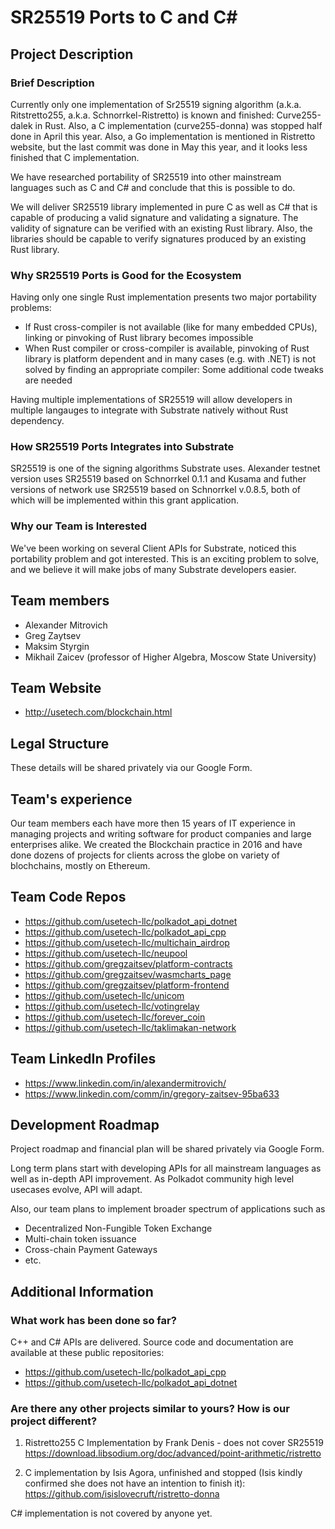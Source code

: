 # SR25519 Ports to C and C#

## Project Description

### Brief Description

Currently only one implementation of Sr25519 signing algorithm (a.k.a. Ritstretto255, a.k.a. Schnorrkel-Ristretto) is known and finished: Curve255-dalek in Rust. Also, a C implementation (curve255-donna) was stopped half done in April this year. Also, a Go implementation is mentioned in Ristretto website, but the last commit was done in May this year, and it looks less finished that C implementation.

We have researched portability of SR25519 into other mainstream languages such as C and C# and conclude that this is possible to do. 

We will deliver SR25519 library implemented in pure C as well as C# that is capable of producing a valid signature and validating a signature. The validity of signature can be verified with an existing Rust library. Also, the libraries should be capable to verify signatures produced by an existing Rust library.

### Why SR25519 Ports is Good for the Ecosystem

Having only one single Rust implementation presents two major portability problems:

* If Rust cross-compiler is not available (like for many embedded CPUs), linking or pinvoking of Rust library becomes impossible
* When Rust compiler or cross-compiler is available, pinvoking of Rust library is platform dependent and in many cases (e.g. with .NET) is not solved by finding an appropriate compiler: Some additional code tweaks are needed

Having multiple implementations of SR25519 will allow developers in multiple langauges to integrate with Substrate natively without Rust dependency.

### How SR25519 Ports Integrates into Substrate

SR25519 is one of the signing algorithms Substrate uses. Alexander testnet version uses SR25519 based on Schnorrkel 0.1.1 and Kusama and futher versions of network use SR25519 based on Schnorrkel v.0.8.5, both of which will be implemented within this grant application.  

### Why our Team is Interested

We've been working on several Client APIs for Substrate, noticed this portability problem and got interested. This is an exciting problem to solve, and we believe it will make jobs of many Substrate developers easier.

## Team members
* Alexander Mitrovich
* Greg Zaytsev
* Maksim Styrgin
* Mikhail Zaicev (professor of Higher Algebra, Moscow State University)

## Team Website
* http://usetech.com/blockchain.html

## Legal Structure
These details will be shared privately via our Google Form.

## Team's experience
Our team members each have more then 15 years of IT experience in managing projects and writing software for product companies and large enterprises alike. We created the Blockchain practice in 2016 and have done dozens of projects for clients across the globe on variety of blochchains, mostly on Ethereum.

## Team Code Repos
* https://github.com/usetech-llc/polkadot_api_dotnet
* https://github.com/usetech-llc/polkadot_api_cpp
* https://github.com/usetech-llc/multichain_airdrop
* https://github.com/usetech-llc/neupool
* https://github.com/gregzaitsev/platform-contracts
* https://github.com/gregzaitsev/wasmcharts_page
* https://github.com/gregzaitsev/platform-frontend
* https://github.com/usetech-llc/unicom
* https://github.com/usetech-llc/votingrelay
* https://github.com/usetech-llc/forever_coin
* https://github.com/usetech-llc/taklimakan-network

## Team LinkedIn Profiles
* https://www.linkedin.com/in/alexandermitrovich/
* https://www.linkedin.com/comm/in/gregory-zaitsev-95ba633

## Development Roadmap
Project roadmap and financial plan will be shared privately via Google Form.

Long term plans start with developing APIs for all mainstream languages as well as in-depth API improvement. As Polkadot community high level usecases evolve, API will adapt.

Also, our team plans to implement broader spectrum of applications such as

* Decentralized Non-Fungible Token Exchange
* Multi-chain token issuance
* Cross-chain Payment Gateways
* etc.

## Additional Information

### What work has been done so far?

C++ and C# APIs are delivered. Source code and documentation are available at these public repositories: 
* https://github.com/usetech-llc/polkadot_api_cpp
* https://github.com/usetech-llc/polkadot_api_dotnet

### Are there any other projects similar to yours? How is our project different?

1. Ristretto255 C Implementation by Frank Denis - does not cover SR25519
https://download.libsodium.org/doc/advanced/point-arithmetic/ristretto

2. C implementation by Isis Agora, unfinished and stopped (Isis kindly confirmed she does not have an intention to finish it):
https://github.com/isislovecruft/ristretto-donna

C# implementation is not covered by anyone yet.
